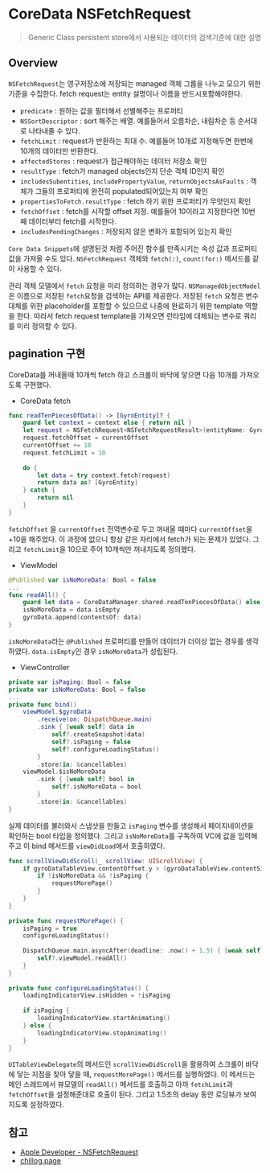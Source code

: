 # CoreData NSFetchRequest
> Generic Class
> persistent store에서 사용되는 데이터의 검색기준에 대한 설명

## Overview
`NSFetchRequest`는 영구저장소에 저장되는 managed 객체 그룹을 나누고 모으기 위한 기준을 수집한다. fetch request는 entity 설명이나 이름을 반드시포함해야한다.

- `predicate` : 원하는 값을 필터해서 선별해주는 프로퍼티
- `NSSortDescriptor` : sort 해주는 배열. 예를들어서 오름차순, 내림차순 등 순서대로 나타내줄 수 있다.
- `fetchLimit` : request가 반환하는 최대 수. 예를들어 10개로 지정해두면 한번에 10개의 데이터만 반환한다.
- `affectedStores` : request가 접근해야하는 데이터 저장소 확인
- `resultType` : fetch가 managed objects인지 단순 객체 ID인지 확인
- `includesSubentities`, `includePropertyValue`, `returnObjectsAsFaults` : 객체가 그들의 프로퍼티에 완전히 populated되어있는지 여부 확인
- `propertiesToFetch.resultType` : fetch 하기 위한 프로퍼티가 무엇인지 확인
- `fetchOffset` : fetch를 시작할 offset 지정. 예를들어 10이라고 지정한다면 10번째 데이터부터 fetch를 시작한다.
- `includesPendingChanges` : 저장되지 않은 변화가 포함되어 있는지 확인

`Core Data Snippets`에 설명된것 처럼 주어진 함수를 만족시키는 속성 값과 프로퍼티 값을 가져올 수도 있다.
`NSFetchRequest` 객체와 `fetch(:)`, `count(for:)` 메서드를 같이 사용할 수 있다.

관리 객체 모델에서 `fetch` 요청을 미리 정의하는 경우가 많다. `NSManagedObjectModel`은 이름으로 저장된 `fetch`요청을 검색하는 API를 제공한다. 저장된 `fetch` 요청은 변수 대체를 위한 placeholder를 포함할 수 있으므로 나중에 완료하기 위한 template 역할을 한다. 따라서 fetch request template을 가져오면 런타임에 대체되는 변수로 쿼리를 미리 정의할 수 있다.

## pagination 구현
CoreData를 꺼내올때 10개씩 fetch 하고 스크롤이 바닥에 닿으면 다음 10개를 가져오도록 구현했다.

- CoreData fetch

```swift
func readTenPiecesOfData() -> [GyroEntity]? {
    guard let context = context else { return nil }
    let request = NSFetchRequest<NSFetchRequestResult>(entityName: GyroEntity.key)
    request.fetchOffset = currentOffset
    currentOffset += 10
    request.fetchLimit = 10
        
    do {
        let data = try context.fetch(request)
        return data as? [GyroEntity]
    } catch {
        return nil
    }
}
```
`fetchOffset` 을 `currentOffset` 전역변수로 두고 꺼내올 때마다 `currentOffset`을 +10을 해주었다.
이 과정에 없으니 항상 같은 자리에서 fetch가 되는 문제가 있었다.
그리고 `fetchLimit`을 10으로 주어 10개씩만 꺼내지도록 정의했다.

- ViewModel

```swift
@Published var isNoMoreData: Bool = false
...
func readAll() {
    guard let data = CoreDataManager.shared.readTenPiecesOfData() else { return }
    isNoMoreData = data.isEmpty
    gyroData.append(contentsOf: data)
}
```
    
`isNoMoreData`라는 `@Published` 프로퍼티를 만들어 데이터가 더이상 없는 경우를 생각하였다. 
`data.isEmpty`인 경우 `isNoMoreData`가 성립된다.

- ViewController

```swift
private var isPaging: Bool = false
private var isNoMoreData: Bool = false
...
private func bind() 
    viewModel.$gyroData
        .receive(on: DispatchQueue.main)
        .sink { [weak self] data in
            self?.createSnapshot(data)
            self?.isPaging = false
            self?.configureLoadingStatus()
        }
        .store(in: &cancellables)
    viewModel.$isNoMoreData
        .sink { [weak self] bool in
            self?.isNoMoreData = bool
        }
        .store(in: &cancellables)
}
```

실제 데이터를 불러와서 스냅샷을 만들고 `isPaging` 변수를 생성해서 페이지네이션을 확인하는 bool 타입을 정의했다. 그리고 `isNoMoreData`를 구독하여 VC에 값을 입력해주고 이 bind 메서드를 `viewDidLoad`에서 호출하였다.

```swift
func scrollViewDidScroll(_ scrollView: UIScrollView) {
    if gyroDataTableView.contentOffset.y > (gyroDataTableView.contentSize.height - gyroDataTableView.bounds.size.height) {
        if !isNoMoreData && !isPaging {
            requestMorePage()
        }
    }
}
    
private func requestMorePage() {
    isPaging = true
    configureLoadingStatus()
        
    DispatchQueue.main.asyncAfter(deadline: .now() + 1.5) { [weak self] in
        self?.viewModel.readAll()
    }
}
    
private func configureLoadingStatus() {
    loadingIndicatorView.isHidden = !isPaging
        
    if isPaging {
        loadingIndicatorView.startAnimating()
    } else {
        loadingIndicatorView.stopAnimating()
    }
}
```
`UITableViewDelegate`의 메서드인 `scrollViewDidScroll`을 활용하여 스크롤이 바닥에 닿는 지점을 찾아 닿을 때, `requestMorePage()` 메서드를 실행하였다. 
이 메서드는 메인 스레드에서 뷰모델의 `readAll()` 메서드를 호출하고 아까 `fetchLimit`과 `fetchOffset`을 설정해준대로 호출이 된다.
그리고 1.5초의 delay 동안 로딩뷰가 보여지도록 설정하였다.

## 참고
- [Apple Developer - NSFetchRequest](https://developer.apple.com/documentation/coredata/nsfetchrequest)
- [chillog.page](https://chillog.page/149)
